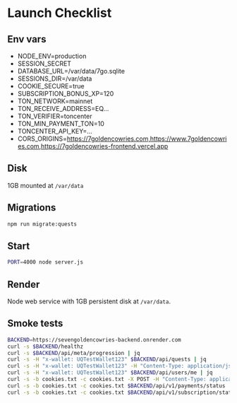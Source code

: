 # Launch Checklist

## Env vars

- NODE_ENV=production
- SESSION_SECRET
- DATABASE_URL=/var/data/7go.sqlite
- SESSIONS_DIR=/var/data
- COOKIE_SECURE=true
- SUBSCRIPTION_BONUS_XP=120
- TON_NETWORK=mainnet
- TON_RECEIVE_ADDRESS=EQ...
- TON_VERIFIER=toncenter
- TON_MIN_PAYMENT_TON=10
- TONCENTER_API_KEY=...
- CORS_ORIGINS=https://7goldencowries.com,https://www.7goldencowries.com,https://7goldencowries-frontend.vercel.app

## Disk

1GB mounted at `/var/data`

## Migrations

```bash
npm run migrate:quests
```

## Start

```bash
PORT=4000 node server.js
```

## Render

Node web service with 1GB persistent disk at `/var/data`.

## Smoke tests

```bash
BACKEND=https://sevengoldencowries-backend.onrender.com
curl -s $BACKEND/healthz
curl -s $BACKEND/api/meta/progression | jq
curl -s -H "x-wallet: UQTestWallet123" $BACKEND/api/quests | jq
curl -s -H "x-wallet: UQTestWallet123" -H "Content-Type: application/json" -d '{"questId":"join_telegram"}' $BACKEND/api/quests/claim | jq
curl -s -H "x-wallet: UQTestWallet123" $BACKEND/api/users/me | jq
curl -s -b cookies.txt -c cookies.txt -X POST -H "Content-Type: application/json" -d '{"wallet":"EQTestWallet123"}' $BACKEND/api/session/bind-wallet | jq
curl -s -b cookies.txt -c cookies.txt $BACKEND/api/v1/payments/status | jq
curl -s -b cookies.txt -c cookies.txt $BACKEND/api/v1/subscription/status | jq
```
